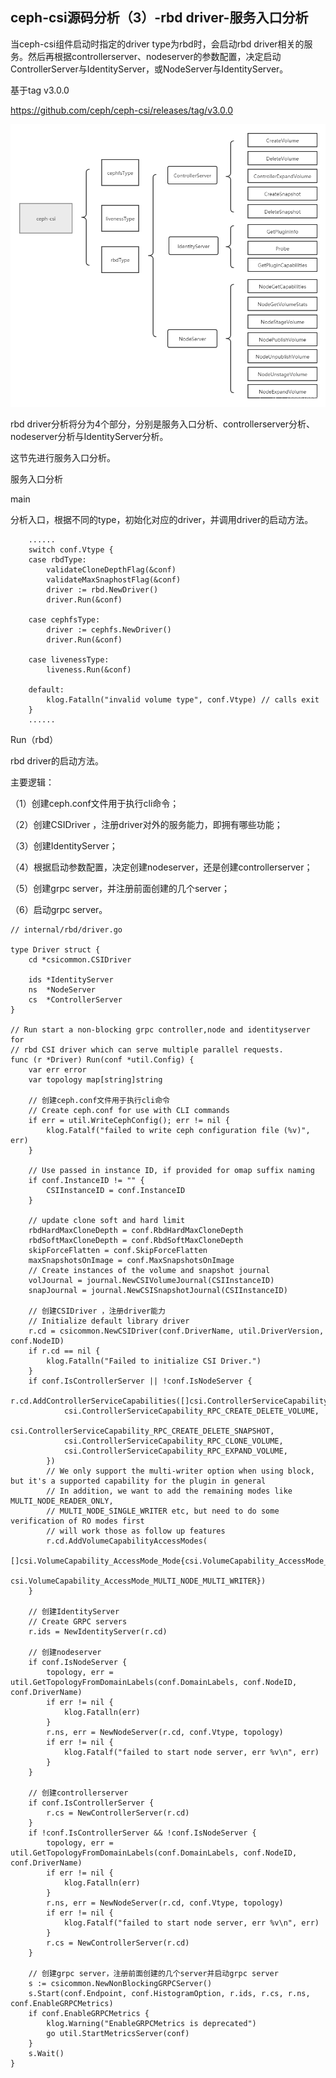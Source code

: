 ## ceph-csi源码分析（3）-rbd driver-服务入口分析

当ceph-csi组件启动时指定的driver type为rbd时，会启动rbd driver相关的服务。然后再根据controllerserver、nodeserver的参数配置，决定启动ControllerServer与IdentityServer，或NodeServer与IdentityServer。



基于tag v3.0.0

https://github.com/ceph/ceph-csi/releases/tag/v3.0.0

![](/assets/compute-container-k8s-cephcsi13633361.png)

rbd driver分析将分为4个部分，分别是服务入口分析、controllerserver分析、nodeserver分析与IdentityServer分析。



这节先进行服务入口分析。



服务入口分析

main

分析入口，根据不同的type，初始化对应的driver，并调用driver的启动方法。

```
    ......
    switch conf.Vtype {
	case rbdType:
		validateCloneDepthFlag(&conf)
		validateMaxSnaphostFlag(&conf)
		driver := rbd.NewDriver()
		driver.Run(&conf)

	case cephfsType:
		driver := cephfs.NewDriver()
		driver.Run(&conf)

	case livenessType:
		liveness.Run(&conf)

	default:
		klog.Fatalln("invalid volume type", conf.Vtype) // calls exit
	}
	......

```

Run（rbd）

rbd driver的启动方法。



主要逻辑：

（1）创建ceph.conf文件用于执行cli命令；

（2）创建CSIDriver ，注册driver对外的服务能力，即拥有哪些功能；

（3）创建IdentityServer；

（4）根据启动参数配置，决定创建nodeserver，还是创建controllerserver；

（5）创建grpc server，并注册前面创建的几个server；

（6）启动grpc server。

```
// internal/rbd/driver.go

type Driver struct {
	cd *csicommon.CSIDriver

	ids *IdentityServer
	ns  *NodeServer
	cs  *ControllerServer
}

// Run start a non-blocking grpc controller,node and identityserver for
// rbd CSI driver which can serve multiple parallel requests.
func (r *Driver) Run(conf *util.Config) {
	var err error
	var topology map[string]string
    
    // 创建ceph.conf文件用于执行cli命令
	// Create ceph.conf for use with CLI commands
	if err = util.WriteCephConfig(); err != nil {
		klog.Fatalf("failed to write ceph configuration file (%v)", err)
	}

	// Use passed in instance ID, if provided for omap suffix naming
	if conf.InstanceID != "" {
		CSIInstanceID = conf.InstanceID
	}

	// update clone soft and hard limit
	rbdHardMaxCloneDepth = conf.RbdHardMaxCloneDepth
	rbdSoftMaxCloneDepth = conf.RbdSoftMaxCloneDepth
	skipForceFlatten = conf.SkipForceFlatten
	maxSnapshotsOnImage = conf.MaxSnapshotsOnImage
	// Create instances of the volume and snapshot journal
	volJournal = journal.NewCSIVolumeJournal(CSIInstanceID)
	snapJournal = journal.NewCSISnapshotJournal(CSIInstanceID)
    
    // 创建CSIDriver ，注册driver能力
	// Initialize default library driver
	r.cd = csicommon.NewCSIDriver(conf.DriverName, util.DriverVersion, conf.NodeID)
	if r.cd == nil {
		klog.Fatalln("Failed to initialize CSI Driver.")
	}
	if conf.IsControllerServer || !conf.IsNodeServer {
		r.cd.AddControllerServiceCapabilities([]csi.ControllerServiceCapability_RPC_Type{
			csi.ControllerServiceCapability_RPC_CREATE_DELETE_VOLUME,
			csi.ControllerServiceCapability_RPC_CREATE_DELETE_SNAPSHOT,
			csi.ControllerServiceCapability_RPC_CLONE_VOLUME,
			csi.ControllerServiceCapability_RPC_EXPAND_VOLUME,
		})
		// We only support the multi-writer option when using block, but it's a supported capability for the plugin in general
		// In addition, we want to add the remaining modes like MULTI_NODE_READER_ONLY,
		// MULTI_NODE_SINGLE_WRITER etc, but need to do some verification of RO modes first
		// will work those as follow up features
		r.cd.AddVolumeCapabilityAccessModes(
			[]csi.VolumeCapability_AccessMode_Mode{csi.VolumeCapability_AccessMode_SINGLE_NODE_WRITER,
				csi.VolumeCapability_AccessMode_MULTI_NODE_MULTI_WRITER})
	}
    
    // 创建IdentityServer
	// Create GRPC servers
	r.ids = NewIdentityServer(r.cd)
    
    // 创建nodeserver
	if conf.IsNodeServer {
		topology, err = util.GetTopologyFromDomainLabels(conf.DomainLabels, conf.NodeID, conf.DriverName)
		if err != nil {
			klog.Fatalln(err)
		}
		r.ns, err = NewNodeServer(r.cd, conf.Vtype, topology)
		if err != nil {
			klog.Fatalf("failed to start node server, err %v\n", err)
		}
	}
    
    // 创建controllerserver
	if conf.IsControllerServer {
		r.cs = NewControllerServer(r.cd)
	}
	if !conf.IsControllerServer && !conf.IsNodeServer {
		topology, err = util.GetTopologyFromDomainLabels(conf.DomainLabels, conf.NodeID, conf.DriverName)
		if err != nil {
			klog.Fatalln(err)
		}
		r.ns, err = NewNodeServer(r.cd, conf.Vtype, topology)
		if err != nil {
			klog.Fatalf("failed to start node server, err %v\n", err)
		}
		r.cs = NewControllerServer(r.cd)
	}
    
    // 创建grpc server，注册前面创建的几个server并启动grpc server
	s := csicommon.NewNonBlockingGRPCServer()
	s.Start(conf.Endpoint, conf.HistogramOption, r.ids, r.cs, r.ns, conf.EnableGRPCMetrics)
	if conf.EnableGRPCMetrics {
		klog.Warning("EnableGRPCMetrics is deprecated")
		go util.StartMetricsServer(conf)
	}
	s.Wait()
}

```




